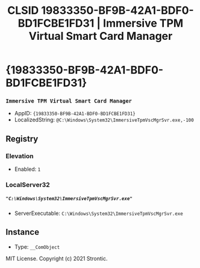﻿---
title: "CLSID 19833350-BF9B-42A1-BDF0-BD1FCBE1FD31 | Immersive TPM Virtual Smart Card Manager"
excerpt: What is COM-Object CLSID 19833350-BF9B-42A1-BDF0-BD1FCBE1FD31?
---

# {19833350-BF9B-42A1-BDF0-BD1FCBE1FD31}

### `Immersive TPM Virtual Smart Card Manager`
* AppID: `{19833350-BF9B-42A1-BDF0-BD1FCBE1FD31}`
* LocalizedString: `@C:\Windows\System32\ImmersiveTpmVscMgrSvr.exe,-100`

## Registry


### Elevation

* Enabled: `1`

### LocalServer32

##### `"C:\Windows\System32\ImmersiveTpmVscMgrSvr.exe"`
* ServerExecutable: `C:\Windows\System32\ImmersiveTpmVscMgrSvr.exe`

## Instance

* Type: `__ComObject`

MIT License. Copyright (c) 2021 Strontic.


